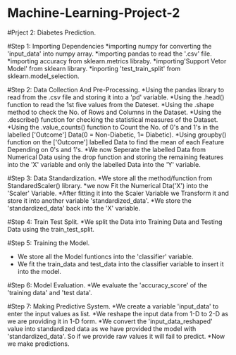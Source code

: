 # Machine-Learning-Project-2
#Prject 2: Diabetes Prediction.

#Step 1: Importing Dependencies
*importing numpy for converting the 'input_data' into numpy array.
*importing pandas to read the '.csv' file.
*importing accuracy from sklearn.metrics libraby.
*importing'Support Vetor Model' from sklearn library.
*inporting 'test_train_split' from sklearn.model_selection.

#Step 2: Data Collection And Pre-Processing.
*Using the pandas library to read from the .csv file and storing it into a 'pd' variable.
*Using the .head() function to read the 1st five values from the Dateset.
*Using the .shape method to check the No. of Rows and Columns in the Dataset.
*Using the .describe() function for checking the statistical measures of the Dataset.
*Using the .value_counts() function to Count the No. of 0's and 1's in the labelled ['Outcome'] Data(0 = Non-Diabetic, 1= Diabetic).
*Using groupby() function on the ['Outcome'] labelled Data to find the mean of each Feature Depending on 0's and 1's.
*We now Seperate the labelled Data from Numerical Data using the drop function and storing the remaining features into the 'X' variable and only the labelled Data into the 'Y' variable.

#Step 3: Data Standardization.
*We store all the method/function from StandaredScaler() library.
*we now Fit the Numerical Dta('X') into the 'Scaler' Variable.
*After fitting it into the Scaler Variable we Transform it and store it into another variable 'standardized_data'.
*We store the 'standardized_data' back into the 'X' variable.

#Step 4: Train Test Split.
*We split the Data into Training Data and Testing Data using the train_test_split.

#Step 5: Training the Model.
* We store all the Model funtioncs into the 'classifier' variable.
* We fit the train_data and test_data into the classifier variable to insert it into the model.

#Step 6: Model Evaluation.
*We evaluate the 'accuracy_score' of the 'training data' and 'test data'.

#Step 7: Making Predictive System.
*We create a variable 'input_data' to enter the input values as list.
*We reshape the input data from 1-D to 2-D as we are providing it in 1-D form.
*We convert the 'input_data_reshaped' value into standardized data as we have provided the model with 'standardized_data'. So if we provide raw values it will fail to predict.
*Now we make predictions.
